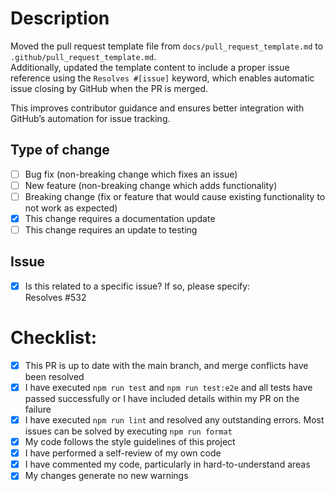 
# Description

Moved the pull request template file from `docs/pull_request_template.md` to `.github/pull_request_template.md`.  
Additionally, updated the template content to include a proper issue reference using the `Resolves #[issue]` keyword, which enables automatic issue closing by GitHub when the PR is merged.

This improves contributor guidance and ensures better integration with GitHub’s automation for issue tracking.

## Type of change

- [ ] Bug fix (non-breaking change which fixes an issue)
- [ ] New feature (non-breaking change which adds functionality)
- [ ] Breaking change (fix or feature that would cause existing functionality to not work as expected)
- [x] This change requires a documentation update
- [ ] This change requires an update to testing

## Issue

- [x] Is this related to a specific issue? If so, please specify:  
      Resolves #532

# Checklist:

- [x] This PR is up to date with the main branch, and merge conflicts have been resolved  
- [x] I have executed `npm run test` and `npm run test:e2e` and all tests have passed successfully or I have included details within my PR on the failure  
- [x] I have executed `npm run lint` and resolved any outstanding errors. Most issues can be solved by executing `npm run format`  
- [x] My code follows the style guidelines of this project  
- [x] I have performed a self-review of my own code  
- [x] I have commented my code, particularly in hard-to-understand areas  
- [x] My changes generate no new warnings
